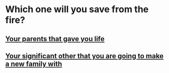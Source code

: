 # Which one will you save from the fire?  


## [Your parents that gave you life](parent.md)  
## [Your significant other that you are going to make a new family with](lovers.md)
